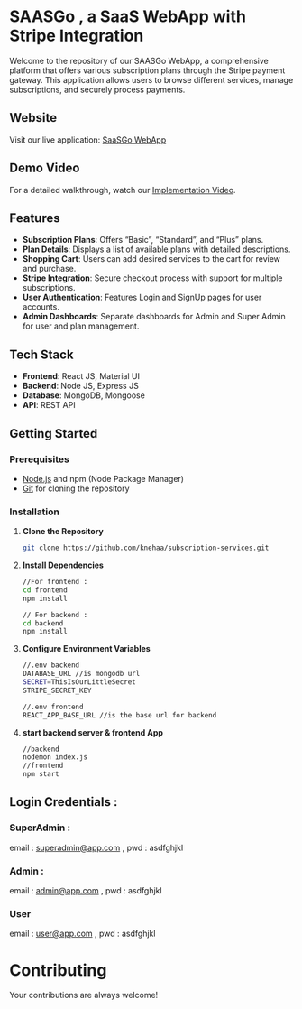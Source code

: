 # SAASGo , a SaaS WebApp with Stripe Integration

Welcome to the repository of our SAASGo WebApp, a comprehensive platform that offers various subscription plans through the Stripe payment gateway. This application allows users to browse different services, manage subscriptions, and securely process payments.

## Website

Visit our live application: [SaaSGo WebApp](https://saas-tgo.vercel.app/)

## Demo Video

For a detailed walkthrough, watch our [Implementation Video]().

## Features

- **Subscription Plans**: Offers “Basic”, “Standard”, and “Plus” plans.
- **Plan Details**: Displays a list of available plans with detailed descriptions.
- **Shopping Cart**: Users can add desired services to the cart for review and purchase.
- **Stripe Integration**: Secure checkout process with support for multiple subscriptions.
- **User Authentication**: Features Login and SignUp pages for user accounts.
- **Admin Dashboards**: Separate dashboards for Admin and Super Admin for user and plan management.

## Tech Stack

- **Frontend**: React JS, Material UI
- **Backend**: Node JS, Express JS
- **Database**: MongoDB, Mongoose
- **API**: REST API

## Getting Started

### Prerequisites

- [Node.js](https://nodejs.org/) and npm (Node Package Manager)
- [Git](https://git-scm.com/) for cloning the repository

### Installation

1. **Clone the Repository**
   ```bash
   git clone https://github.com/knehaa/subscription-services.git
2. **Install Dependencies**
    ```bash
   //For frontend : 
   cd frontend
   npm install

   // For backend :
   cd backend
   npm install
3. **Configure Environment Variables**
   ```bash
   //.env backend
   DATABASE_URL //is mongodb url
   SECRET=ThisIsOurLittleSecret
   STRIPE_SECRET_KEY

   //.env frontend
   REACT_APP_BASE_URL //is the base url for backend
4. **start backend server & frontend App**
   ```bash
   //backend
   nodemon index.js
   //frontend
   npm start

## Login Credentials :
### SuperAdmin :
email : superadmin@app.com , 
pwd   : asdfghjkl
### Admin :
email : admin@app.com , 
pwd   : asdfghjkl
### User
email : user@app.com , 
pwd   : asdfghjkl

# Contributing
Your contributions are always welcome!



